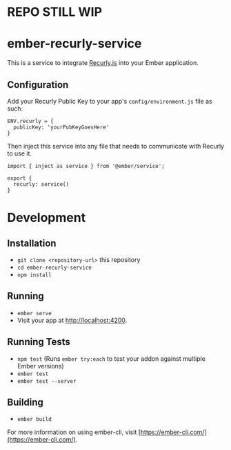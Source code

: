 # REPO STILL WIP

# ember-recurly-service

This is a service to integrate [Recurly.js](https://dev.recurly.com/docs/recurlyjs) into your Ember application.

## Configuration

Add your Recurly Public Key to your app's `config/environment.js` file as such:

```
ENV.recurly = {
  publicKey: 'yourPubKeyGoesHere'
}
```

Then inject this service into any file that needs to communicate with Recurly to use it.

```
import { inject as service } from '@ember/service';

export {
  recurly: service()
}
```

# Development

## Installation

* `git clone <repository-url>` this repository
* `cd ember-recurly-service`
* `npm install`

## Running

* `ember serve`
* Visit your app at [http://localhost:4200](http://localhost:4200).

## Running Tests

* `npm test` (Runs `ember try:each` to test your addon against multiple Ember versions)
* `ember test`
* `ember test --server`

## Building

* `ember build`

For more information on using ember-cli, visit [https://ember-cli.com/](https://ember-cli.com/).
